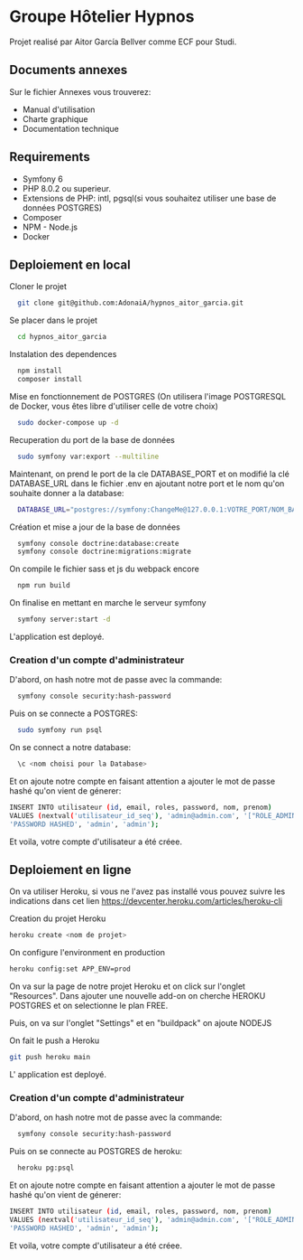 
# Groupe Hôtelier Hypnos

Projet realisé par Aitor García Bellver comme ECF pour Studi.

## Documents annexes

Sur le fichier Annexes vous trouverez:

- Manual d'utilisation
- Charte graphique
- Documentation technique


## Requirements

* Symfony 6
* PHP 8.0.2 ou superieur.
* Extensions de PHP: intl, pgsql(si vous souhaitez utiliser une base de données POSTGRES)
* Composer
* NPM - Node.js
* Docker


## Deploiement en local


Cloner le projet

```bash
  git clone git@github.com:AdonaiA/hypnos_aitor_garcia.git
```

Se placer dans le projet

```bash
  cd hypnos_aitor_garcia
```

Instalation des dependences

```bash
  npm install
  composer install
```

Mise en fonctionnement de POSTGRES (On utilisera l\'image POSTGRESQL de Docker, vous êtes libre d'utiliser celle de votre choix)
```bash
  sudo docker-compose up -d
```

Recuperation du port de la base de données

```bash
  sudo symfony var:export --multiline
```

Maintenant, on prend le port de la cle DATABASE_PORT et on modifié la clé DATABASE_URL dans le fichier .env en ajoutant notre port et le nom qu'on souhaite donner a la database:
```bash
  DATABASE_URL="postgres://symfony:ChangeMe@127.0.0.1:VOTRE_PORT/NOM_BASE_DONNEES?sslmode=disable&charset=utf8"
```

Création et mise a jour de la base de données

```bash
  symfony console doctrine:database:create
  symfony console doctrine:migrations:migrate
```

On compile le fichier sass et js du webpack encore

```bash
  npm run build
```

On finalise en mettant en marche le serveur symfony

```bash
  symfony server:start -d
```

L'application est deployé.

### Creation d'un compte d'administrateur

D'abord, on hash notre mot de passe avec la commande:

```bash
  symfony console security:hash-password
```

Puis on se connecte a POSTGRES:

```bash
  sudo symfony run psql
```

On se connect a notre database:

```bash
  \c <nom choisi pour la Database>
```


Et on ajoute notre compte en faisant attention a ajouter le mot de passe hashé qu'on vient de génerer:

```bash
INSERT INTO utilisateur (id, email, roles, password, nom, prenom)
VALUES (nextval('utilisateur_id_seq'), 'admin@admin.com', '["ROLE_ADMIN"]',
'PASSWORD HASHED', 'admin', 'admin');
```

Et voila, votre compte d'utilisateur a été créee.



## Deploiement en ligne

On va utiliser Heroku, si vous ne l'avez pas installé vous pouvez suivre les indications dans cet lien https://devcenter.heroku.com/articles/heroku-cli

Creation du projet Heroku
```bash
heroku create <nom de projet>
```

On configure l'environment en production
```bash
heroku config:set APP_ENV=prod
```

On va sur la page de notre projet Heroku et on click sur l'onglet "Resources". Dans ajouter une nouvelle add-on on cherche HEROKU POSTGRES et on selectionne le plan FREE.

Puis, on va sur l'onglet "Settings" et en "buildpack" on ajoute NODEJS



On fait le push a Heroku

```bash
git push heroku main
```

L' application est deployé.

### Creation d'un compte d'administrateur

D'abord, on hash notre mot de passe avec la commande:

```bash
  symfony console security:hash-password
```

Puis on se connecte au POSTGRES de heroku:

```bash
  heroku pg:psql
```

Et on ajoute notre compte en faisant attention a ajouter le mot de passe hashé qu'on vient de génerer:

```bash
INSERT INTO utilisateur (id, email, roles, password, nom, prenom)
VALUES (nextval('utilisateur_id_seq'), 'admin@admin.com', '["ROLE_ADMIN"]',
'PASSWORD HASHED', 'admin', 'admin');
```

Et voila, votre compte d'utilisateur a été créee.



